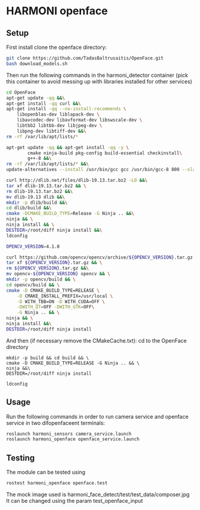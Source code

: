 # HARMONI openface


## Setup

First install clone the openface directory:

```bash 
git clone https://github.com/TadasBaltrusaitis/OpenFace.git
bash download_models.sh
``` 

Then run the following commands in the harmoni_detector container (pick this container to avoid messing up with libraries installed for other services)


```bash 
cd OpenFace
apt-get update -qq &&\
apt-get install -qq curl &&\
apt-get install -qq --no-install-recommends \
    libopenblas-dev liblapack-dev \
    libavcodec-dev libavformat-dev libswscale-dev \
    libtbb2 libtbb-dev libjpeg-dev \
    libpng-dev libtiff-dev &&\
rm -rf /var/lib/apt/lists/*

apt-get update -qq && apt-get install -qq -y \
        cmake ninja-build pkg-config build-essential checkinstall\
        g++-8 &&\
rm -rf /var/lib/apt/lists/* &&\
update-alternatives --install /usr/bin/gcc gcc /usr/bin/gcc-8 800 --slave /usr/bin/g++ g++ /usr/bin/g++-8

curl http://dlib.net/files/dlib-19.13.tar.bz2 -LO &&\
tar xf dlib-19.13.tar.bz2 && \
rm dlib-19.13.tar.bz2 &&\
mv dlib-19.13 dlib &&\
mkdir -p dlib/build &&\
cd dlib/build &&\
cmake -DCMAKE_BUILD_TYPE=Release -G Ninja .. &&\
ninja && \
ninja install && \
DESTDIR=/root/diff ninja install &&\
ldconfig

OPENCV_VERSION=4.1.0

curl https://github.com/opencv/opencv/archive/${OPENCV_VERSION}.tar.gz -LO &&\
tar xf ${OPENCV_VERSION}.tar.gz && \
rm ${OPENCV_VERSION}.tar.gz &&\
mv opencv-${OPENCV_VERSION} opencv && \
mkdir -p opencv/build && \
cd opencv/build && \
cmake -D CMAKE_BUILD_TYPE=RELEASE \
    -D CMAKE_INSTALL_PREFIX=/usr/local \
    -D WITH_TBB=ON -D WITH_CUDA=OFF \
    -DWITH_QT=OFF -DWITH_GTK=OFF\
    -G Ninja .. && \
ninja && \
ninja install &&\
DESTDIR=/root/diff ninja install


``` 
And then (if necessary remove the CMakeCache.txt):
cd to the OpenFace directory

``` 
mkdir -p build && cd build && \
cmake -D CMAKE_BUILD_TYPE=RELEASE -G Ninja .. && \
ninja &&\
DESTDIR=/root/diff ninja install

ldconfig
``` 
## Usage

Run the following commands in order to run camera service and openface service in two difopenfaceent terminals:

```  bash
roslaunch harmoni_sensors camera_service.launch
roslaunch harmoni_openface openface_service.launch
```

## Testing
The module can be tested using

```  bash
rostest harmoni_openface openface.test
```

The mock image used is harmoni_face_detect/test/test_data/composer.jpg
It can be changed using the param test_openface_input